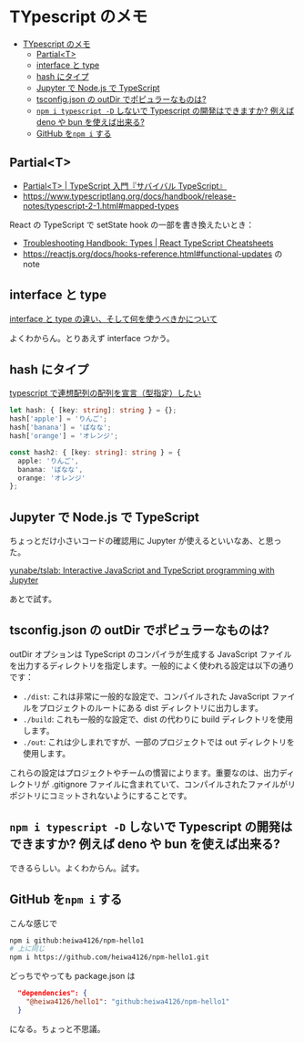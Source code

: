 # TYpescript のメモ

- [TYpescript のメモ](#typescript-のメモ)
  - [Partial\<T\>](#partialt)
  - [interface と type](#interface-と-type)
  - [hash にタイプ](#hash-にタイプ)
  - [Jupyter で Node.js で TypeScript](#jupyter-で-nodejs-で-typescript)
  - [tsconfig.json の outDir でポピュラーなものは?](#tsconfigjson-の-outdir-でポピュラーなものは)
  - [`npm i typescript -D` しないで Typescript の開発はできますか? 例えば deno や bun を使えば出来る?](#npm-i-typescript--d-しないで-typescript-の開発はできますか-例えば-deno-や-bun-を使えば出来る)
  - [GitHub を`npm i` する](#github-をnpm-i-する)

## Partial&lt;T&gt;

- [Partial&lt;T&gt; | TypeScript 入門『サバイバル TypeScript』](https://typescriptbook.jp/reference/type-reuse/utility-types/partial)
- https://www.typescriptlang.org/docs/handbook/release-notes/typescript-2-1.html#mapped-types

React の TypeScript で setState hook の一部を書き換えたいとき：

- [Troubleshooting Handbook: Types | React TypeScript Cheatsheets](https://react-typescript-cheatsheet.netlify.app/docs/basic/troubleshooting/types/#using-partial-types)
- https://reactjs.org/docs/hooks-reference.html#functional-updates の note

## interface と type

[interface と type の違い、そして何を使うべきかについて](https://zenn.dev/luvmini511/articles/6c6f69481c2d17)

よくわからん。とりあえず interface つかう。

## hash にタイプ

[typescript で連想配列の配列を宣言（型指定）したい](https://trueman-developer.blogspot.com/2017/04/typescript.html)

```typescript
let hash: { [key: string]: string } = {};
hash['apple'] = 'りんご';
hash['banana'] = 'ばなな';
hash['orange'] = 'オレンジ';

const hash2: { [key: string]: string } = {
  apple: 'りんご',
  banana: 'ばなな',
  orange: 'オレンジ'
};
```

## Jupyter で Node.js で TypeScript

ちょっとだけ小さいコードの確認用に Jupyter が使えるといいなあ、と思った。

[yunabe/tslab: Interactive JavaScript and TypeScript programming with Jupyter](https://github.com/yunabe/tslab)

あとで試す。

## tsconfig.json の outDir でポピュラーなものは?

outDir オプションは TypeScript のコンパイラが生成する JavaScript ファイルを出力するディレクトリを指定します。一般的によく使われる設定は以下の通りです：

- `./dist`: これは非常に一般的な設定で、コンパイルされた JavaScript ファイルをプロジェクトのルートにある dist ディレクトリに出力します。
- `./build`: これも一般的な設定で、dist の代わりに build ディレクトリを使用します。
- `./out`: これは少しまれですが、一部のプロジェクトでは out ディレクトリを使用します。

これらの設定はプロジェクトやチームの慣習によります。重要なのは、出力ディレクトリが .gitignore ファイルに含まれていて、コンパイルされたファイルがリポジトリにコミットされないようにすることです。

## `npm i typescript -D` しないで Typescript の開発はできますか? 例えば deno や bun を使えば出来る?

できるらしい。よくわからん。試す。

## GitHub を`npm i` する

こんな感じで

```sh
npm i github:heiwa4126/npm-hello1
# 上に同じ
npm i https://github.com/heiwa4126/npm-hello1.git
```

どっちでやっても package.json は

```json
  "dependencies": {
    "@heiwa4126/hello1": "github:heiwa4126/npm-hello1"
  }
```

になる。ちょっと不思議。
